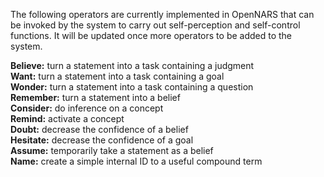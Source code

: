 
The following operators are currently implemented in OpenNARS that can be invoked by the system to carry out self-perception and self-control functions. It will be updated once more operators to be added to the system.

**Believe:** turn a statement into a task containing a judgment<br/>
**Want:** turn a statement into a task containing a goal<br/>
**Wonder:** turn a statement into a task containing a question<br/>
**Remember:** turn a statement into a belief<br/>
**Consider:** do inference on a concept<br/>
**Remind:** activate a concept<br/>
**Doubt:** decrease the confidence of a belief<br/>
**Hesitate:** decrease the confidence of a goal<br/>
**Assume:** temporarily take a statement as a belief<br/>
**Name:** create a simple internal ID to a useful compound term<br/>